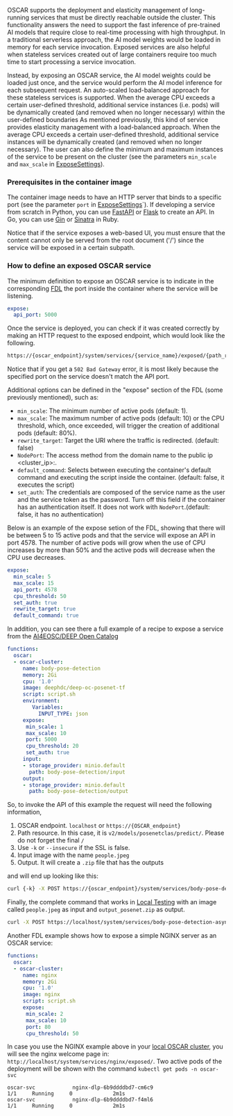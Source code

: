 
OSCAR supports the deployment and elasticity management of long-running services that must be directly reachable outside the cluster. This functionality answers the need to support the fast inference of pre-trained AI models that require close to real-time processing with high throughput. In a traditional serverless approach, the AI model weights would be loaded in memory for each service invocation. Exposed services are also helpful when stateless services created out of large containers require too much time to start processing a service invocation.

Instead, by exposing an OSCAR service, the AI model weights could be loaded just once, and the service would perform the AI model inference for each subsequent request. An auto-scaled load-balanced approach for these stateless services is supported. When the average CPU exceeds a certain user-defined threshold, additional service instances (i.e. pods) will be dynamically created (and removed when no longer necessary) within the user-defined boundaries As mentioned previously, this kind of service provides elasticity management with a load-balanced approach. When the average CPU exceeds a certain user-defined threshold, additional service instances will be dynamically created (and removed when no longer necessary). The user can also define the minimum and maximum instances of the service to be present on the cluster (see the parameters `min_scale` and `max_scale` in [ExposeSettings](https://docs.oscar.grycap.net/fdl/#exposesettings)).


### Prerequisites in the container image
The container image needs to have an HTTP server that binds to a specific port (see the parameter `port` in [ExposeSettings](https://docs.oscar.grycap.net/fdl/#exposesettings)`). If developing a service from scratch in Python, you can use [FastAPI](https://fastapi.tiangolo.com/) or [Flask](https://flask.palletsprojects.com/en/2.3.x/) to create an API. In Go, you can use [Gin](https://gin-gonic.com/) or [Sinatra](https://sinatrarb.com/) in Ruby. 

Notice that if the service exposes a web-based UI, you must ensure that the content cannot only be served from the root document ('/') since the service will be exposed in a certain subpath.

### How to define an exposed OSCAR service

The minimum definition to expose an OSCAR service is to indicate in the corresponding [FDL](https://docs.oscar.grycap.net/fdl/) the port inside the container where the service will be listening.

``` yaml
expose:
  api_port: 5000
```

Once the service is deployed, you can check if it was created correctly by making an HTTP request to the exposed endpoint, which would look like the following. 

``` bash
https://{oscar_endpoint}/system/services/{service_name}/exposed/{path_resource} 

```

Notice that if you get a `502 Bad Gateway` error, it is most likely because the specified port on the service doesn't match the API port.

Additional options can be defined in the "expose" section of the FDL (some previously mentioned), such as:

- `min_scale`: The minimum number of active pods (default: 1).
- `max_scale`: The maximum number of active pods (default: 10) or the CPU threshold, which, once exceeded, will trigger the creation of additional pods (default: 80%).
- `rewrite_target`: Target the URI where the traffic is redirected. (default: false)
- `NodePort`: The access method from the domain name to the public ip <cluster_ip>:<NodePort>.
- `default_command`: Selects between executing the container's default command and executing the script inside the container. (default: false, it executes the script)
- `set_auth`: The credentials are composed of the service name as the user and the service token as the password. Turn off this field if the container has an authentication itself. It does not work with `NodePort`.(default: false, it has no authentication)


Below is an example of the expose setion of the FDL, showing that there will be between 5 to 15 active pods and that the service will expose an API in port 4578. The number of active pods will grow when the use of CPU increases by more than 50% and the active pods will decrease when the CPU use decreases.

``` yaml
expose:
  min_scale: 5 
  max_scale: 15 
  api_port: 4578  
  cpu_threshold: 50
  set_auth: true
  rewrite_target: true
  default_command: true
```

In addition, you can see there a full example of a recipe to expose a service from the [AI4EOSC/DEEP Open Catalog](https://marketplace.deep-hybrid-datacloud.eu/)

``` yaml
functions:
  oscar:
  - oscar-cluster:
     name: body-pose-detection
     memory: 2Gi
     cpu: '1.0'
     image: deephdc/deep-oc-posenet-tf
     script: script.sh
     environment:
        Variables:
          INPUT_TYPE: json  
     expose:
      min_scale: 1 
      max_scale: 10 
      port: 5000  
      cpu_threshold: 20 
      set_auth: true
     input:
     - storage_provider: minio.default
       path: body-pose-detection/input
     output:
     - storage_provider: minio.default
       path: body-pose-detection/output
```

So, to invoke the API of this example the request will need the following information,

1. OSCAR endpoint. `localhost` or `https://{OSCAR_endpoint}`
2. Path resource. In this case, it is `v2/models/posenetclas/predict/`. Please do not forget the final `/`
3. Use `-k` or `--insecure` if the SSL is false.
4. Input image with the name `people.jpeg`
5. Output. It will create a `.zip` file that has the outputs

and will end up looking like this:

``` bash
curl {-k} -X POST https://{oscar_endpoint}/system/services/body-pose-detection-async/exposed/{path resource} -H  "accept: */*" -H  "Content-Type: multipart/form-data" -F "data=@{input image};type=image/png" --output {output file}
```

Finally, the complete command that works in [Local Testing](https://docs.oscar.grycap.net/local-testing/) with an image called `people.jpeg` as input and `output_posenet.zip` as output.

``` bash
curl -X POST https://localhost/system/services/body-pose-detection-async/exposed/v3/models/posenetclas/predict/ -H  "accept: */*" -H  "Content-Type: multipart/form-data" -F "data=@people.jpeg;type=image/png" --output output_posenet.zip
```

Another FDL example shows how to expose a simple NGINX server as an OSCAR service:

``` yaml
functions:
  oscar:
  - oscar-cluster:
     name: nginx
     memory: 2Gi
     cpu: '1.0'
     image: nginx
     script: script.sh
     expose:
      min_scale: 2 
      max_scale: 10 
      port: 80  
      cpu_threshold: 50 
```

In case you use the NGINX example above in your [local OSCAR cluster](https://docs.oscar.grycap.net/local-testing/), you will see the nginx welcome page in: `http://localhost/system/services/nginx/exposed/`.
Two active pods of the deployment will be shown with the command `kubectl get pods -n oscar-svc`

``` text
oscar-svc            nginx-dlp-6b9ddddbd7-cm6c9                         1/1     Running     0             2m1s
oscar-svc            nginx-dlp-6b9ddddbd7-f4ml6                         1/1     Running     0             2m1s
```